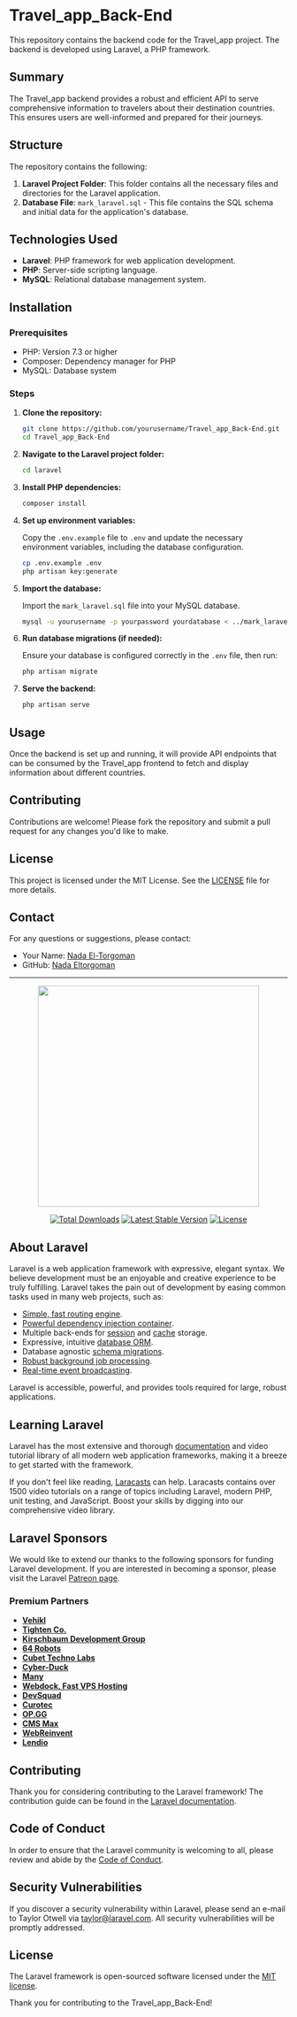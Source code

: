 # Travel_app_Back-End

This repository contains the backend code for the Travel_app project. The backend is developed using Laravel, a PHP framework.

## Summary

The Travel_app backend provides a robust and efficient API to serve comprehensive information to travelers about their destination countries. This ensures users are well-informed and prepared for their journeys.

## Structure

The repository contains the following:

1. **Laravel Project Folder**: This folder contains all the necessary files and directories for the Laravel application.
2. **Database File**: `mark_laravel.sql` - This file contains the SQL schema and initial data for the application's database.

## Technologies Used

- **Laravel**: PHP framework for web application development.
- **PHP**: Server-side scripting language.
- **MySQL**: Relational database management system.

## Installation

### Prerequisites

- PHP: Version 7.3 or higher
- Composer: Dependency manager for PHP
- MySQL: Database system

### Steps

1. **Clone the repository:**

   ```bash
   git clone https://github.com/yourusername/Travel_app_Back-End.git
   cd Travel_app_Back-End
   ```

2. **Navigate to the Laravel project folder:**

   ```bash
   cd laravel
   ```

3. **Install PHP dependencies:**

   ```bash
   composer install
   ```

4. **Set up environment variables:**

   Copy the `.env.example` file to `.env` and update the necessary environment variables, including the database configuration.

   ```bash
   cp .env.example .env
   php artisan key:generate
   ```

5. **Import the database:**

   Import the `mark_laravel.sql` file into your MySQL database.

   ```bash
   mysql -u yourusername -p yourpassword yourdatabase < ../mark_laravel.sql
   ```

6. **Run database migrations (if needed):**

   Ensure your database is configured correctly in the `.env` file, then run:

   ```bash
   php artisan migrate
   ```

7. **Serve the backend:**

   ```bash
   php artisan serve
   ```

## Usage

Once the backend is set up and running, it will provide API endpoints that can be consumed by the Travel_app frontend to fetch and display information about different countries.

## Contributing

Contributions are welcome! Please fork the repository and submit a pull request for any changes you'd like to make.

## License

This project is licensed under the MIT License. See the [LICENSE](LICENSE) file for more details.

## Contact

For any questions or suggestions, please contact:

- Your Name: [Nada El-Torgoman](mailto:nada.khalid.eltorgoman@gmail.com)
- GitHub: [Nada Eltorgoman](https://github.com/nadaeltorgoman)

---



<p align="center"><a href="https://laravel.com" target="_blank"><img src="https://raw.githubusercontent.com/laravel/art/master/logo-lockup/5%20SVG/2%20CMYK/1%20Full%20Color/laravel-logolockup-cmyk-red.svg" width="400"></a></p>

<p align="center">
<a href="https://packagist.org/packages/laravel/framework"><img src="https://img.shields.io/packagist/dt/laravel/framework" alt="Total Downloads"></a>
<a href="https://packagist.org/packages/laravel/framework"><img src="https://img.shields.io/packagist/v/laravel/framework" alt="Latest Stable Version"></a>
<a href="https://packagist.org/packages/laravel/framework"><img src="https://img.shields.io/packagist/l/laravel/framework" alt="License"></a>
</p>

## About Laravel

Laravel is a web application framework with expressive, elegant syntax. We believe development must be an enjoyable and creative experience to be truly fulfilling. Laravel takes the pain out of development by easing common tasks used in many web projects, such as:

- [Simple, fast routing engine](https://laravel.com/docs/routing).
- [Powerful dependency injection container](https://laravel.com/docs/container).
- Multiple back-ends for [session](https://laravel.com/docs/session) and [cache](https://laravel.com/docs/cache) storage.
- Expressive, intuitive [database ORM](https://laravel.com/docs/eloquent).
- Database agnostic [schema migrations](https://laravel.com/docs/migrations).
- [Robust background job processing](https://laravel.com/docs/queues).
- [Real-time event broadcasting](https://laravel.com/docs/broadcasting).

Laravel is accessible, powerful, and provides tools required for large, robust applications.

## Learning Laravel

Laravel has the most extensive and thorough [documentation](https://laravel.com/docs) and video tutorial library of all modern web application frameworks, making it a breeze to get started with the framework.

If you don't feel like reading, [Laracasts](https://laracasts.com) can help. Laracasts contains over 1500 video tutorials on a range of topics including Laravel, modern PHP, unit testing, and JavaScript. Boost your skills by digging into our comprehensive video library.

## Laravel Sponsors

We would like to extend our thanks to the following sponsors for funding Laravel development. If you are interested in becoming a sponsor, please visit the Laravel [Patreon page](https://patreon.com/taylorotwell).

### Premium Partners

- **[Vehikl](https://vehikl.com/)**
- **[Tighten Co.](https://tighten.co)**
- **[Kirschbaum Development Group](https://kirschbaumdevelopment.com)**
- **[64 Robots](https://64robots.com)**
- **[Cubet Techno Labs](https://cubettech.com)**
- **[Cyber-Duck](https://cyber-duck.co.uk)**
- **[Many](https://www.many.co.uk)**
- **[Webdock, Fast VPS Hosting](https://www.webdock.io/en)**
- **[DevSquad](https://devsquad.com)**
- **[Curotec](https://www.curotec.com/services/technologies/laravel/)**
- **[OP.GG](https://op.gg)**
- **[CMS Max](https://www.cmsmax.com/)**
- **[WebReinvent](https://webreinvent.com/?utm_source=laravel&utm_medium=github&utm_campaign=patreon-sponsors)**
- **[Lendio](https://lendio.com)**

## Contributing

Thank you for considering contributing to the Laravel framework! The contribution guide can be found in the [Laravel documentation](https://laravel.com/docs/contributions).

## Code of Conduct

In order to ensure that the Laravel community is welcoming to all, please review and abide by the [Code of Conduct](https://laravel.com/docs/contributions#code-of-conduct).

## Security Vulnerabilities

If you discover a security vulnerability within Laravel, please send an e-mail to Taylor Otwell via [taylor@laravel.com](mailto:taylor@laravel.com). All security vulnerabilities will be promptly addressed.

## License

The Laravel framework is open-sourced software licensed under the [MIT license](https://opensource.org/licenses/MIT).

Thank you for contributing to the Travel_app_Back-End!
